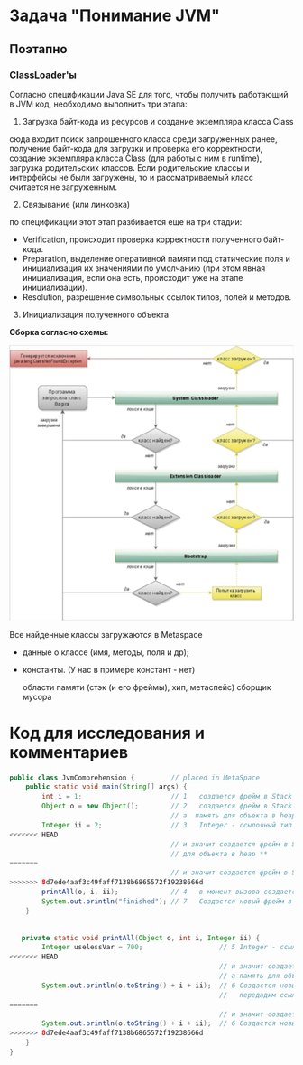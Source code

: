 # Задача "Понимание JVM"

## Поэтапно

### ClassLoader'ы

Согласно спецификации Java SE для того, чтобы получить работающий в JVM код, необходимо выполнить три этапа:

1. Загрузка байт-кода из ресурсов и создание экземпляра класса Class

сюда входит поиск запрошенного класса среди загруженных ранее, получение байт-кода для загрузки и проверка его корректности, создание экземпляра класса Class (для работы с ним в runtime), загрузка родительских классов. Если родительские классы и интерфейсы не были загружены, то и рассматриваемый класс считается не загруженным.

2. Связывание (или линковка)

по спецификации этот этап разбивается еще на три стадии:

- Verification, происходит проверка корректности полученного байт-кода.
- Preparation, выделение оперативной памяти под статические поля и инициализация их значениями по умолчанию (при этом явная инициализация, если она есть, происходит уже на этапе инициализации).
- Resolution, разрешение символьных ссылок типов, полей и методов.

3. Инициализация полученного объекта

**Сборка согласно  схемы:**

<img src="pic\classloaders_shema.png" alt="classloaders shema" style="width:600px">

Все найденные классы загружаются в  Metaspace

- данные о классе (имя, методы, поля и др);
- константы.  (У нас в примере констант - нет)

    области памяти (стэк (и его фреймы), хип, метаспейс)
    сборщик мусора

# Код для исследования и комментариев #

```java
public class JvmComprehension {         // placed in MetaSpace
    public static void main(String[] args) {  
        int i = 1;                      // 1   создается фрейм в Stack Memory для i=1     
        Object o = new Object();        // 2   создается фрейм в Stack Memory для о,
                                        // а  память для объекта в heap area 
        Integer ii = 2;                 // 3   Integer - ccылочный тип т.е. создается объект
<<<<<<< HEAD
                                        // и значит создается фрейм в Stack Memory ii, а  память 
                                        // для объекта в heap ** 
=======
                                        // и значит создается фрейм в Stack Memory ii, а  память для объекта в heap ** 
>>>>>>> 8d7ede4aaf3c49faff7138b6865572f19238666d
        printAll(o, i, ii);             // 4   в момент вызова создается фрейм в  Stack Memory   
        System.out.println("finished"); // 7   Создастся новый фрейм в стеке, куда передадим текст
    }
```


```java

   private static void printAll(Object o, int i, Integer ii) {
        Integer uselessVar = 700;                   // 5 Integer - ccылочный тип т.е. создается объект 
<<<<<<< HEAD
                                                    // и значит создается фрейм в Stack Memory ii,
                                                    // а память для объекта в heap
        System.out.println(o.toString() + i + ii);  // 6 Создастся новый фрейм в стеке, куда 
                                                    //   передадим ссылку на комбинацию переменных
=======
                                                    // и значит создается фрейм в Stack Memory ii, а  память для объекта в heap
        System.out.println(o.toString() + i + ii);  // 6 Создастся новый фрейм в стеке, куда передадим ссылку на комбинацию переменных
>>>>>>> 8d7ede4aaf3c49faff7138b6865572f19238666d
    }
}

```
